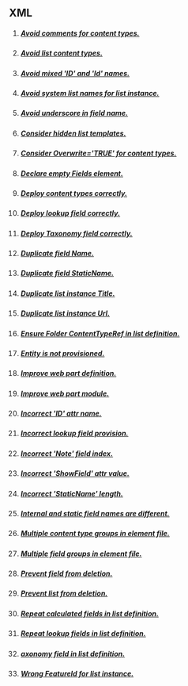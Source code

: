 ## XML

1. ##### [Avoid comments for content types.](RESP515205.md)
1. ##### [Avoid list content types. ](RESP515201.md)
1. ##### [Avoid mixed 'ID' and 'Id' names.](RESP515115.md)
1. ##### [Avoid system list names for list instance.](RESP515403.md)
1. ##### [Avoid underscore in field name.](RESP515108.md)
1. ##### [Consider hidden list templates.](RESP515501.md)
1. ##### [Consider Overwrite='TRUE' for content types.](RESP515204.md)
1. ##### [Declare empty Fields element.](RESP515502.md)
1. ##### [Deploy content types correctly.](RESP515203.md)
1. ##### [Deploy lookup field correctly.](RESP515103.md)
1. ##### [Deploy Taxonomy field correctly. ](RESP515101.md)
1. ##### [Duplicate field Name.](RESP515109.md)
1. ##### [Duplicate field StaticName.](RESP515110.md)
1. ##### [Duplicate list instance Title.](RESP515404.md)
1. ##### [Duplicate list instance Url.](RESP515402.md)
1. ##### [Ensure Folder ContentTypeRef in list definition.](RESP515504.md)
1. ##### [Entity is not provisioned.](RESP510004.md)
1. ##### [Improve web part definition.](RESP516401.md)
1. ##### [Improve web part module.](RESP516402.md)
1. ##### [Incorrect 'ID' attr name.](RESP515105.md)
1. ##### [Incorrect lookup field provision.](RESP515114.md)
1. ##### [Incorrect 'Note' field index.](RESP515112.md)
1. ##### [Incorrect 'ShowField' attr value.](RESP515106.md)
1. ##### [Incorrect 'StaticName' length.](RESP515111.md)
1. ##### [Internal and static field names are different.](RESP515113.md)
1. ##### [Multiple content type groups in element file.](RESP515202.md)
1. ##### [Multiple field groups in element file.](RESP515102.md)
1. ##### [Prevent field from deletion.](RESP515107.md)
1. ##### [Prevent list from deletion.](RESP515505.md)
1. ##### [Repeat calculated fields in list definition.](RESP515506.md)
1. ##### [Repeat lookup fields in list definition.](RESP515507.md)
1. ##### [axonomy field in list definition.](RESP515503.md)
1. ##### [Wrong FeatureId for list instance.](RESP515405.md)